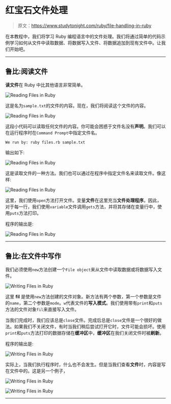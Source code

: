 # 红宝石文件处理

> 原文：<https://www.studytonight.com/ruby/file-handling-in-ruby>

在本教程中，我们将学习 Ruby 编程语言中的文件处理。我们将通过简单的代码示例学习如何从文件中读取数据、将数据写入文件、将数据追加到现有文件中。让我们开始吧。

* * *

## 鲁比:阅读文件

**读文件**在 Ruby 中比其他语言非常简单。

![Reading Files in Ruby](../Images/59ef8c47589d3d638b0eece8d25cdcc9.png)

这是名为`sample.txt`的文件的内容。现在，我们将阅读这个文件的内容。

![Reading Files in Ruby](../Images/170e1a66fd55e0c4803a1435f3eda30a.png)

这段小代码可以读取任何文件的内容。你可能会困惑于文件名没有**声明**。我们可以在运行程序时在`Command Prompt`中指定文件名。

```
We run by: ruby files.rb sample.txt
```

输出如下:

![Reading Files in Ruby](../Images/21612c962de21bda949c7667b85ec62f.png)

这是读取文件的一种方法。我们也可以通过在程序中指定文件名来读取文件。像这样:

![Reading Files in Ruby](../Images/10aa734e76fed552ea779e7933d07daf.png)

这里，我们使用`open`方法打开文件。变量**文件**在这里充当**文件处理程序**。因此，对于每一行，我们使用`variable`文件调用`gets`方法，并将其存储在变量行中，使用`puts`方法打印。

程序的输出是:

![Reading Files in Ruby](../Images/9b8630a7463c2f4191b630bc10103c11.png)

* * *

## 鲁比:在文件中写作

我们必须使用`new`方法创建一个`File object`来从文件中读取数据或将数据写入文件。

![Writing Files in Ruby](../Images/7c7c135e4082b4756dd359a81f85bb9d.png)

这里 **fil** 是使用`new`方法创建的文件对象。新方法有两个参数，第一个参数是文件的`name`，第二个参数是`mode`。`w`代表文件的**写入模式**。我们使用带有`print`和`puts`方法的文件对象`fil`来直接写入文件。

当我们完成时，我们应该总是`close`文件。完成后总是`close`文件是一个很好的做法。如果我们不关闭文件，有时当我们稍后尝试打开它时，文件可能会损坏。使用`print`和`puts`方法打印的数据存储在**缓冲区**中，**缓冲区**在我们关闭文件时被**刷新**。

程序的输出是:

![Writing Files in Ruby](../Images/29991e00626ec45c7d79c135565572f2.png)

实际上，当我们执行程序时，什么也不会发生。但是当我们查看**文件**时，内容是写在文件中的。这是另一个例子，

![Writing Files in Ruby](../Images/f9a0100f714163867e2dcce6664e4d6c.png)

![Writing Files in Ruby](../Images/d0833a1dbff20d2b0d9ff1715a11ffdb.png)

* * *